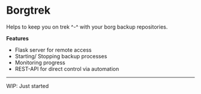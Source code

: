 # Borgtrek

Helps to keep you on trek ^-^ with your borg backup repositories.

**Features**
- Flask server for remote access
- Starting/ Stopping backup processes
- Monitoring progress
- REST-API for direct control via automation

***
WIP: Just started